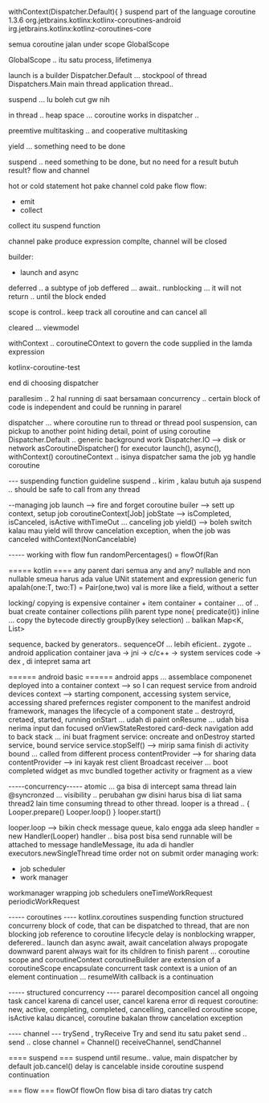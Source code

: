 withContext(Dispatcher.Default){
}
suspend part of the language
coroutine 1.3.6
 org.jetbrains.kotlinx:kotlinx-coroutines-android
irg.jetbrains.kotlinx:kotlinz-coroutines-core

semua coroutine jalan under scope
GlobalScope

GlobalScope .. itu satu process, lifetimenya

launch is a builder
Dispatcher.Default  ... stockpool of thread
Dispatchers.Main main thread application thread..

suspend ... lu boleh cut gw nih

in thread .. heap space ...
 coroutine works in dispatcher ..

preemtive multitasking .. and cooperative multitasking

yield ... something need to be done

suspend .. need something to be done, but no need for a result
butuh result? flow and channel

hot or cold statement
hot pake channel
cold pake flow
flow:
- emit
- collect

collect itu suspend function

channel pake produce
expression complte, channel will be closed

builder: 
- launch and async

deferred .. a subtype of job
deffered ... await.. 
runblocking ... it will not return  .. until the block ended

scope is control..
keep track all coroutine
and can cancel all

cleared ... viewmodel

withContext .. coroutineCOntext
to govern the code supplied in the lamda expression

kotlinx-coroutine-test

end di choosing dispatcher

parallesim .. 2 hal running di saat bersamaan
concurrency .. certain block of code is independent and could be running in pararel

dispatcher ... where coroutine run
to thread or thread pool
suspension, can pickup to another point 
hiding detail, point of using coroutine
Dispatcher.Default .. generic background work
Dispatcher.IO --> disk or network 
asCoroutineDispatcher() for executor
launch(), async(), withContext()
coroutineContext .. isinya dispatcher sama the job yg handle coroutine

--- suspending function guideline
suspend  .. kirim , kalau butuh aja
suspend .. should be safe to call from any thread


--managing job
launch --> fire and forget
coroutine builer --> sett up context, setup job
coroutineContext[Job]
jobState --> isCompleted, isCanceled, isActive
withTimeOut ...
canceling job
yield() --> boleh switch kalau mau
yield will throw cancelation exception, when the job was canceled
withContext(NonCancelable)


----- working with flow
fun randomPercentages() = flowOf(Ran

===== kotlin ====
any parent dari semua
any and any?
nullable and non nullable
smeua harus ada value
UNit
statement and expression
generic fun <T> apalah(one:T, two:T) = Pair(one,two)
val is more like a field, without a setter

locking/ copying is expensive
container + item
container + container
... of .. buat create container
collections pilih parent type
none{ predicate(it)}
inline ... copy the bytecode directly
groupBy(key selection) .. balikan Map<K, List<V>>

sequence, backed by generators..
sequenceOf ... lebih eficient..
zygote .. android application container
java -> jni -> c/c++ -> system services
code -> dex , di intepret sama art

====== android basic ======
android apps ... assemblace componenet deployed into a container
context --> so I can request service from android devices
context --> starting component, accessing system service, accessing shared prefernces
register component to the manifest
android framework, manages the lifecycle of a component
state .. destroyrd, cretaed, started, running
onStart ... udah di paint
onResume ... udah bisa nerima input dan focused
onViewStateRestored
card-deck navigation
add to back stack ... ini buat fragment
service: oncreate and onDestroy
started service, bound service
service.stopSelf() --> mirip sama finish di activity
bound ... called from different process
contentProvider --> for sharing data
contentProvider --> ini kayak rest client
Broadcast receiver ... boot completed
widget as mvc
bundled together
activity or fragment as a view


-----concurrency-----
atomic ... ga bisa di intercept sama thread lain
@syncronzed ... visibility .. perubahan gw disini harus bisa di liat sama thread2 lain
time consuming thread to other thread.
looper is a thread .. {
   Looper.prepare()
  Looper.loop()
}
looper.start()

looper.loop --> bikin check message queue, kalo engga ada sleep
handler = new Handler(Looper)
handler .. bisa post bisa send
runnable will be attached to message
handleMessage, itu ada di handler
executors.newSingleThread
time order not on submit order
managing work:
- job scheduler
- work manager

workmanager wrapping job schedulers
oneTimeWorkRequest
periodicWorkRequest


----- coroutines ----
kotlinx.coroutines
suspending function
structured concurreny
block of code, that can be dispatched to thread, that are non blocking
job reference to coroutine lifecycle
delay is nonblocking
wrapper, deferered..
launch dan async
await, await
cancelation always propogate downward
parent always wait for its children to finish
parent ... coroutine scope and coroutineContext
coroutineBuilder are extension of a coroutineScope
encapsulate concurrent task
context is a union of an element
continuation ... resumeWith
callback is a continuation

----- structured concurrency ----
pararel decomposition
cancel all ongoing task
cancel karena di cancel user, cancel karena error di request
coroutine: new, active, completing, completed, cancelling, cancelled
coroutine scope, isActive
kalau dicancel, coroutine bakalan throw cancelation exception

---- channel ---
trySend , tryReceive
Try and send itu satu paket
send .. send .. close
channel = Channel<Int>()
receiveChannel, sendChannel

==== suspend ===
suspend until resume..
value, main dispatcher by default
job.cancel()
delay is cancelable
inside coroutine
suspend continuation


=== flow ===
flowOf
flowOn
flow bisa di taro diatas try catch





















